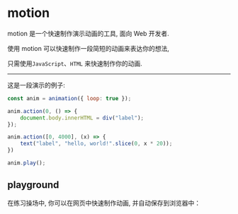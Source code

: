 # motion

motion 是一个快速制作演示动画的工具, 面向 Web 开发者.

使用 motion 可以快速制作一段简短的动画来表达你的想法, 

只需使用`JavaScript`、`HTML` 来快速制作你的动画.

---

这是一段演示的例子: 

```javascript
const anim = animation({ loop: true });

anim.action(0, () => {
    document.body.innerHTML = div("label");
});

anim.action([0, 4000], (x) => {
    text("label", "hello, world!".slice(0, x * 20));
})

anim.play();
```

## playground

在练习操场中, 你可以在网页中快速制作动画, 并自动保存到浏览器中：
